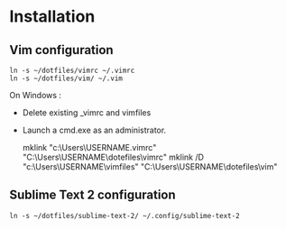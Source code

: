 # Installation

## Vim configuration

    ln -s ~/dotfiles/vimrc ~/.vimrc
    ln -s ~/dotfiles/vim/ ~/.vim

On Windows :
* Delete existing _vimrc and vimfiles
* Launch a cmd.exe as an administrator.

    mklink "c:\Users\USERNAME\.vimrc" "C:\Users\USERNAME\dotefiles\vimrc"
    mklink /D "c:\Users\USERNAME\vimfiles" "C:\Users\USERNAME\dotefiles\vim"

## Sublime Text 2 configuration

    ln -s ~/dotfiles/sublime-text-2/ ~/.config/sublime-text-2

